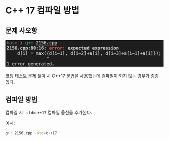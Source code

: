 # C++ 17 컴파일 방법

## 문제 사오항

![compile](img/cpp-cpp17-compile.png)

코딩 테스트 문제 풀이 시 C++17 문법을 사용했는데 컴파일이 되지 않는 경우가 종종 있다.

## 컴파일 방법

컴파일 시 `-std=c++17` 컴파일 옵션을 추가한다.

예시:

```bash
g++ 2156.cpp -std=c++17
```
